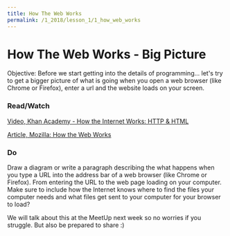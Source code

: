```yaml
---
title: How The Web Works
permalink: /1_2018/lesson_1/1_how_web_works
---
```


# How The Web Works - Big Picture

Objective: Before we start getting into the details of programming... let's try to get a bigger picture of what is going when you open a web browser (like Chrome or Firefox), enter a url and the website loads on your screen.


### Read/Watch

[Video, Khan Academy - How the Internet Works: HTTP & HTML](https://www.khanacademy.org/computing/computer-science/internet-intro/internet-works-intro/v/the-internet-http-and-html)

[Article, Mozilla: How the Web Works](https://developer.mozilla.org/en-US/docs/Learn/Getting_started_with_the_web/How_the_Web_works)



### Do

Draw a diagram or write a paragraph describing the what happens when you type a URL into the address bar of a web browser (like Chrome or Firefox). From entering the URL to the web page loading on your computer. Make sure to include how the Internet knows where to find the files your computer needs and what files get sent to your computer for your browser to load?

We will talk about this at the MeetUp next week so no worries if you struggle. But also be prepared to share :)
